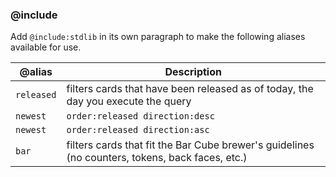 ### @include

Add `@include:stdlib` in its own paragraph to make the following aliases available for use.

| @alias     | Description                                                                                     |
|------------|-------------------------------------------------------------------------------------------------|
| `released` | filters cards that have been released as of today, the day you execute the query                |
| `newest`   | `order:released direction:desc`                                                                 |
| `newest`   | `order:released direction:asc`                                                                 |
| `bar`      | filters cards that fit the Bar Cube brewer's guidelines (no counters, tokens, back faces, etc.) | 
